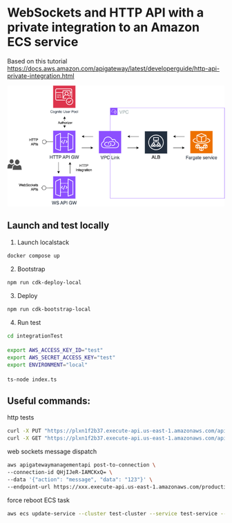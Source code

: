 # WebSockets and HTTP API with a private integration to an Amazon ECS service

Based on this tutorial
https://docs.aws.amazon.com/apigateway/latest/developerguide/http-api-private-integration.html

![Architecture](architecture.drawio.png)

## Launch and test locally

1. Launch localstack

```bash
docker compose up
```

2. Bootstrap

```bash
npm run cdk-deploy-local
```

3. Deploy

```bash
npm run cdk-bootstrap-local
```

4. Run test

```bash
cd integrationTest

export AWS_ACCESS_KEY_ID="test"
export AWS_SECRET_ACCESS_KEY="test"
export ENVIRONMENT="local"

ts-node index.ts

```

## Useful commands:

http tests

```bash
curl -X PUT "https://plxn1f2b37.execute-api.us-east-1.amazonaws.com/api/ws"
curl -X GET "https://plxn1f2b37.execute-api.us-east-1.amazonaws.com/api/status"
```

web sockets message dispatch

```bash
aws apigatewaymanagementapi post-to-connection \
--connection-id QHjIJeR-IAMCKxQ= \
--data '{"action": "message", "data": "123"}' \
--endpoint-url https://xxx.execute-api.us-east-1.amazonaws.com/production
```

force reboot ECS task

```bash
aws ecs update-service --cluster test-cluster --service test-service --force-new-deployment
```